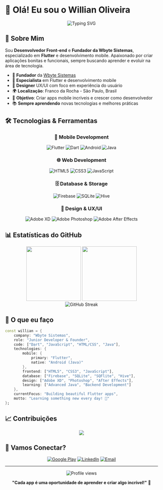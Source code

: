 # 👋 Olá! Eu sou o Willian Oliveira

<div align="center">
  <img src="https://readme-typing-svg.herokuapp.com?font=Fira+Code&pause=1000&color=00D9FF&center=true&vCenter=true&width=435&lines=Desenvolvedor+Front-end;Fundador+da+Wbyte+Sistemas;Especialista+em+Flutter;Designer+UX%2FUI" alt="Typing SVG" />
</div>

## 🚀 Sobre Mim

Sou **Desenvolvedor Front-end** e **Fundador da Wbyte Sistemas**, especializado em **Flutter** e desenvolvimento mobile. Apaixonado por criar aplicações bonitas e funcionais, sempre buscando aprender e evoluir na área de tecnologia.

- 🏢 **Fundador** da [Wbyte Sistemas](#)
- 📱 **Especialista** em Flutter e desenvolvimento mobile
- 🎨 **Designer** UX/UI com foco em experiência do usuário
- 🌍 **Localização**: Franco da Rocha - São Paulo, Brasil
- 🎯 **Objetivo**: Criar apps mobile incríveis e crescer como desenvolvedor
- 📚 **Sempre aprendendo** novas tecnologias e melhores práticas

## 🛠️ Tecnologias & Ferramentas

<div align="center">

### 📱 Mobile Development
![Flutter](https://img.shields.io/badge/Flutter-02569B?style=for-the-badge&logo=flutter&logoColor=white)
![Dart](https://img.shields.io/badge/Dart-0175C2?style=for-the-badge&logo=dart&logoColor=white)
![Android](https://img.shields.io/badge/Android-3DDC84?style=for-the-badge&logo=android&logoColor=white)
![Java](https://img.shields.io/badge/Java-ED8B00?style=for-the-badge&logo=java&logoColor=white)

### 🌐 Web Development
![HTML5](https://img.shields.io/badge/HTML5-E34F26?style=for-the-badge&logo=html5&logoColor=white)
![CSS3](https://img.shields.io/badge/CSS3-1572B6?style=for-the-badge&logo=css3&logoColor=white)
![JavaScript](https://img.shields.io/badge/JavaScript-F7DF1E?style=for-the-badge&logo=javascript&logoColor=black)

### 🗄️ Database & Storage
![Firebase](https://img.shields.io/badge/Firebase-039BE5?style=for-the-badge&logo=Firebase&logoColor=white)
![SQLite](https://img.shields.io/badge/SQLite-07405E?style=for-the-badge&logo=sqlite&logoColor=white)
![Hive](https://img.shields.io/badge/Hive-FF6B35?style=for-the-badge&logo=hive&logoColor=white)

### 🎨 Design & UX/UI
![Adobe XD](https://img.shields.io/badge/Adobe%20XD-470137?style=for-the-badge&logo=Adobe%20XD&logoColor=#FF61F6)
![Adobe Photoshop](https://img.shields.io/badge/Adobe%20Photoshop-31A8FF?style=for-the-badge&logo=Adobe%20Photoshop&logoColor=black)
![Adobe After Effects](https://img.shields.io/badge/Adobe%20After%20Effects-9999FF?style=for-the-badge&logo=Adobe%20After%20Effects&logoColor=white)

</div>

## 📊 Estatísticas do GitHub

<div align="center">
  <img height="180em" src="https://github-readme-stats.vercel.app/api?username=Willian0liveira&show_icons=true&theme=tokyonight&include_all_commits=true&count_private=true"/>
  <img height="180em" src="https://github-readme-stats.vercel.app/api/top-langs/?username=Willian0liveira&layout=compact&langs_count=7&theme=tokyonight"/>
</div>

<div align="center">
  <img src="https://github-readme-streak-stats.herokuapp.com/?user=Willian0liveira&theme=tokyonight" alt="GitHub Streak" />
</div>

## 🌟 O que eu faço

```dart
const willian = {
    company: "Wbyte Sistemas",
    role: "Junior Developer & Founder",
    code: ["Dart", "JavaScript", "HTML/CSS", "Java"],
    technologies: {
        mobile: {
            primary: "Flutter",
            native: "Android (Java)"
        },
        frontend: ["HTML5", "CSS3", "JavaScript"],
        database: ["Firebase", "SQLite", "SQFlite", "Hive"],
        design: ["Adobe XD", "Photoshop", "After Effects"],
        learning: ["Advanced Java", "Backend Development"]
    },
    currentFocus: "Building beautiful Flutter apps",
    motto: "Learning something new every day! 🚀"
};
```

## 📈 Contribuições

<div align="center">
  <img src="https://github-readme-activity-graph.vercel.app/graph?username=Willian0liveira&theme=tokyo-night&hide_border=true" />
</div>

## 🤝 Vamos Conectar?

<div align="center">

[![Google Play](https://img.shields.io/badge/Google_Play-Wbyte_Sistemas-414141?style=for-the-badge&logo=google-play&logoColor=white)](https://play.google.com/store/apps/dev?id=7894324634392948648&hl=pt_BR)
[![LinkedIn](https://img.shields.io/badge/LinkedIn-0077B5?style=for-the-badge&logo=linkedin&logoColor=white)](https://linkedin.com/in/willian0liveira)
[![Email](https://img.shields.io/badge/Email-D14836?style=for-the-badge&logo=gmail&logoColor=white)](mailto:contato@wbytesistemas.com)

</div>

---

<div align="center">
  <img src="https://komarev.com/ghpvc/?username=Willian0liveira&color=blue&style=flat-square&label=Profile+Views" alt="Profile views" />
  
  **"Cada app é uma oportunidade de aprender e criar algo incrível!"** 🚀
</div>
